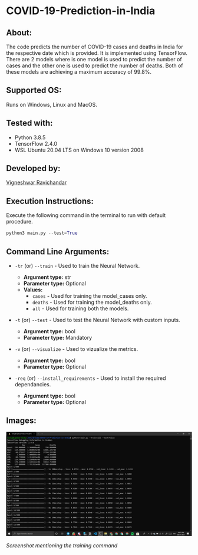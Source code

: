 # COVID-19-Prediction-in-India

## About:  
The code predicts the number of COVID-19 cases and deaths in India for the respective date which is provided. It is implemented using TensorFlow. There are 2 models where is one model is used to predict the number of cases and the other one is used to predict the number of deaths. Both of these models are achieving a maximum accuracy of 99.8%. 

## Supported OS:  
Runs on Windows, Linux and MacOS.

## Tested with:  
* Python 3.8.5
* TensorFlow 2.4.0
* WSL Ubuntu 20.04 LTS on Windows 10 version 2008

## Developed by:  
[Vigneshwar Ravichandar](https://github.com/ToastCoder)

## Execution Instructions:  
Execute the following command in the terminal to run with default procedure.

```python
python3 main.py --test=True
```

## Command Line Arguments:

* `-tr` (or) `--train` - Used to train the Neural Network.  
  * **Argument type:** str  
  * **Parameter type:** Optional  
  * **Values:**  
    * `cases` - Used for training the model_cases only.
    * `deaths` - Used for training the model_deaths only.
    * `all` - Used for training both the models.

* `-t` (or) `--test` - Used to test the Neural Network with custom inputs.
  * **Argument type:** bool  
  * **Parameter type:** Mandatory 
  
* `-v` (or) `--visualize` - Used to vizualize the metrics.
  * **Argument type:** bool  
  * **Parameter type:** Optional
  
* `-req` (or) `--install_requirements` - Used to install the required dependancies.
  * **Argument type:** bool  
  * **Parameter type:** Optional


## Images:

![img1](https://github.com/ToastCoder/COVID-19-Prediction-in-India/blob/master/images/image1.png)

 *Screenshot mentioning the training command* 
